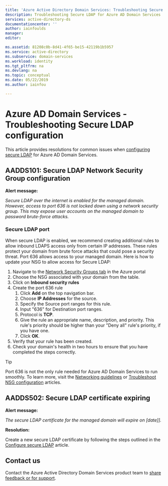 ```yaml
---
title: 'Azure Active Directory Domain Services: Troubleshooting Secure LDAP configuration | Microsoft Docs'
description: Troubleshooting Secure LDAP for Azure AD Domain Services
services: active-directory-ds
documentationcenter: ''
author: iainfoulds
manager:
editor:

ms.assetid: 81208c0b-8d41-4f65-be15-42119b1b5957
ms.service: active-directory
ms.subservice: domain-services
ms.workload: identity
ms.tgt_pltfrm: na
ms.devlang: na
ms.topic: conceptual
ms.date: 05/22/2019
ms.author: iainfou

---
```

# Azure AD Domain Services - Troubleshooting Secure LDAP configuration

This article provides resolutions for common issues when [configuring secure LDAP](configure-ldaps.md) for Azure AD Domain Services.

## AADDS101: Secure LDAP Network Security Group configuration

**Alert message:**

*Secure LDAP over the internet is enabled for the managed domain. However, access to port 636 is not locked down using a network security group. This may expose user accounts on the managed domain to password brute-force attacks.*

### Secure LDAP port

When secure LDAP is enabled, we recommend creating additional rules to allow inbound LDAPS access only from certain IP addresses. These rules protect your domain from brute force attacks that could pose a security threat. Port 636 allows access to your managed domain. Here is how to update your NSG to allow access for Secure LDAP:

1. Navigate to the [Network Security Groups tab](https://portal.azure.com/#blade/HubsExtension/Resources/resourceType/Microsoft.Network%2FNetworkSecurityGroups) in the Azure portal
2. Choose the NSG associated with your domain from the table.
3. Click on **Inbound security rules**
4. Create the port 636 rule
   1. Click **Add** on the top navigation bar.
   2. Choose **IP Addresses** for the source.
   3. Specify the Source port ranges for this rule.
   4. Input "636" for Destination port ranges.
   5. Protocol is **TCP**.
   6. Give the rule an appropriate name, description, and priority. This rule's priority should be higher than your "Deny all" rule's priority, if you have one.
   7. Click **OK**.
5. Verify that your rule has been created.
6. Check your domain's health in two hours to ensure that you have completed the steps correctly.

> [!TIP]
> Port 636 is not the only rule needed for Azure AD Domain Services to run smoothly. To learn more, visit the [Networking guidelines](network-considerations.md) or [Troubleshoot NSG configuration](alert-nsg.md) articles.
>

## AADDS502: Secure LDAP certificate expiring

**Alert message:**

*The secure LDAP certificate for the managed domain will expire on [date]].*

**Resolution:**

Create a new secure LDAP certificate by following the steps outlined in the [Configure secure LDAP](configure-ldaps.md) article.

## Contact us
Contact the Azure Active Directory Domain Services product team to [share feedback or for support](contact-us.md).

